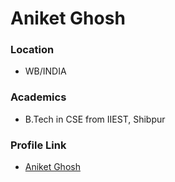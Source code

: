 # Aniket Ghosh
### Location 
* WB/INDIA

### Academics
* B.Tech in CSE from IIEST, Shibpur

### Profile Link
* [Aniket Ghosh](https://github.com/quanta003)
